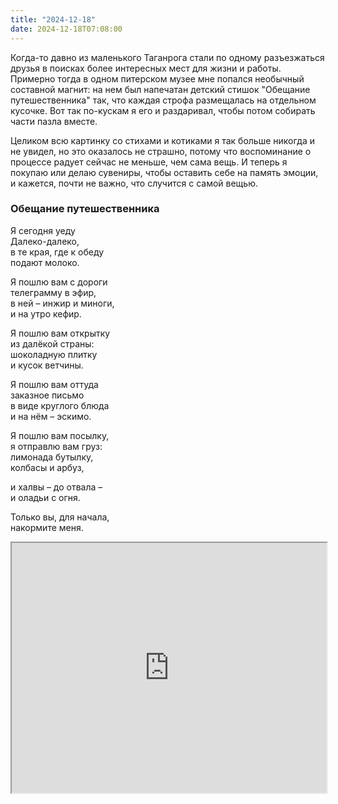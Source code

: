 ```yaml
---
title: "2024-12-18"
date: 2024-12-18T07:08:00
---
```

Когда-то давно из маленького Таганрога стали по одному разъезжаться друзья в поисках более интересных мест для жизни и работы. Примерно тогда в одном питерском музее мне попался необычный составной магнит: на нем был напечатан детский стишок "Обещание путешественника" так, что каждая строфа размещалась на отдельном кусочке. Вот так по-кускам я его и раздаривал, чтобы потом собирать части пазла вместе.

Целиком всю картинку со стихами и котиками я так больше никогда и не увидел, но это оказалось не страшно, потому что воспоминание о процессе радует сейчас не меньше, чем сама вещь. И теперь я покупаю или делаю сувениры, чтобы оставить себе на память эмоции, и кажется, почти не важно, что случится с самой вещью.

<h3>Обещание путешественника</h3>

Я сегодня уеду<br/>
Далеко-далеко,<br/>
в те края, где к обеду<br/>
подают молоко.

Я пошлю вам с дороги<br/>
телеграмму в эфир,<br/>
в ней – инжир и миноги,<br/>
и на утро кефир.

Я пошлю вам открытку<br/>
из далёкой страны:<br/>
шоколадную плитку<br/>
и кусок ветчины.

Я пошлю вам оттуда<br/>
заказное письмо<br/>
в виде круглого блюда<br/>
и на нём – эскимо.

Я пошлю вам посылку,<br/>
я отправлю вам груз:<br/>
лимонада бутылку,<br/>
колбасы и арбуз,

и халвы – до отвала –<br/>
и оладьи с огня.

Только вы, для начала,<br/>
накормите меня.


<iframe src="https://www.youtube.com/embed/z4BsXkGyey0?feature=oembed" width="100%" height="400"></iframe>
